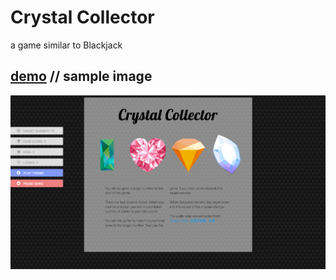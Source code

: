 # Crystal Collector

a game similar to Blackjack

## [demo](https://ccowen.github.io/Crystal-Collector/)   //  sample image

![sample image](assets/images/crystalCollectorScreenshot.png?raw=true "Title")
